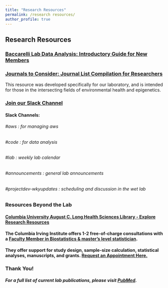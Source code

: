 ```yaml
---
title: "Research Resources"
permalink: /research resources/
author_profile: true
---
```


## Research Resources

### <b>[Baccarelli Lab Data Analysis: Introductory Guide for New Members](https://s3.amazonaws.com/baccarellilabgithubio/Research+Resources/DataAnalysis_Introductory_Document_ForGitHub.IO.pdf)</b> <br>

### <b>[Journals to Consider: Journal List Compilation for Researchers](https://docs.google.com/spreadsheets/d/1UA_l6uHbN4RS9YIyJHJJPBzYQdQ-FmBYxxZahkbL9tM/edit?usp=sharing)</b> <br>
This resource was developed specifically for our laboratory, and is intended for those in the intersecting fields of environmental health and epigenetics.

### <b>[Join our Slack Channel](https://join.slack.com/t/baccarellilab/signup)</b> <br>
#### <b> Slack Channels: <br> </b>
######  #aws : for managing aws <br>
######  #code : for data analysis <br>
######  #lab : weekly lab calendar <br>
######  #announcements : general lab announcements <br>
######  #projectdev-wkyupdates : scheduling and discussion in the wet lab <br>

### Resources Beyond the Lab

#### <b>[Columbia University August C. Long Health Sciences Library - Explore Research Resources](https://library.cumc.columbia.edu/computing-study-tools)</b> <br>

#### <b>The Columbia Irving Institute offers 1-2 free-of-charge consultations with a [Faculty Member in Biostatistics & master’s level statistician](https://www.mailman.columbia.edu/people/our-faculty/search/?filter_department=Biostatistics).
They offer support for study design, sample-size calculation, statistical analyses, manuscripts, and grants. [Request an Appointment Here.](https://www.irvinginstitute.columbia.edu/services/biostatistics-consultation)

### Thank You!

##### For a full list of current lab publications, please visit [PubMed](https://www.ncbi.nlm.nih.gov/pubmed/?term=baccarelli+a+%5Bauthor%5D+OR+baccarelli+aa+%5Bauthor%5D+NOT+baccarelli+AM).
